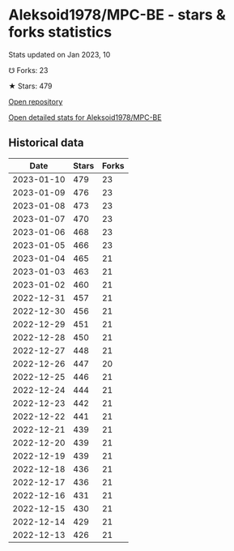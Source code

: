 # Aleksoid1978/MPC-BE - stars & forks statistics

Stats updated on Jan 2023, 10

☋ Forks: 23

★ Stars: 479

[Open repository](https://github.com/Aleksoid1978/MPC-BE)

[Open detailed stats for Aleksoid1978/MPC-BE](https://reviewgithub.com/rep/Aleksoid1978/MPC-BE)

## Historical data
| Date | Stars | Forks |
|------|-------|-------|
| 2023-01-10 | 479 | 23 | 
| 2023-01-09 | 476 | 23 | 
| 2023-01-08 | 473 | 23 | 
| 2023-01-07 | 470 | 23 | 
| 2023-01-06 | 468 | 23 | 
| 2023-01-05 | 466 | 23 | 
| 2023-01-04 | 465 | 21 | 
| 2023-01-03 | 463 | 21 | 
| 2023-01-02 | 460 | 21 | 
| 2022-12-31 | 457 | 21 | 
| 2022-12-30 | 456 | 21 | 
| 2022-12-29 | 451 | 21 | 
| 2022-12-28 | 450 | 21 | 
| 2022-12-27 | 448 | 21 | 
| 2022-12-26 | 447 | 20 | 
| 2022-12-25 | 446 | 21 | 
| 2022-12-24 | 444 | 21 | 
| 2022-12-23 | 442 | 21 | 
| 2022-12-22 | 441 | 21 | 
| 2022-12-21 | 439 | 21 | 
| 2022-12-20 | 439 | 21 | 
| 2022-12-19 | 439 | 21 | 
| 2022-12-18 | 436 | 21 | 
| 2022-12-17 | 436 | 21 | 
| 2022-12-16 | 431 | 21 | 
| 2022-12-15 | 430 | 21 | 
| 2022-12-14 | 429 | 21 | 
| 2022-12-13 | 426 | 21 | 

